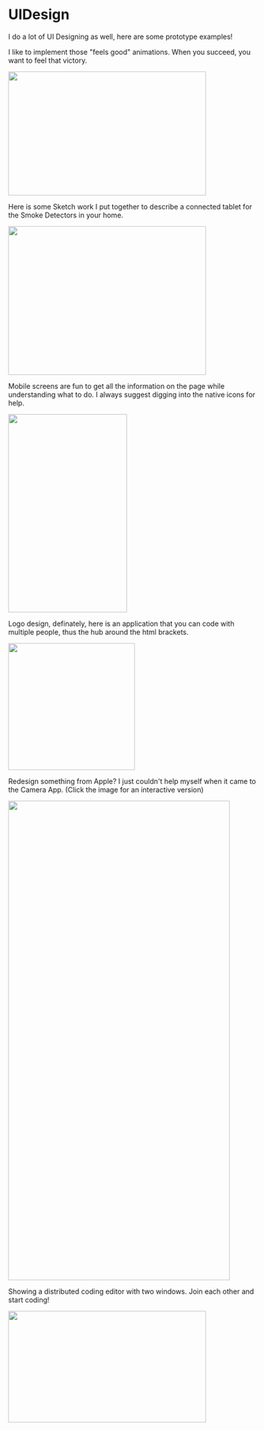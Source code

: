 # UIDesign
I do a lot of UI Designing as well, here are some prototype examples!

<p>I like to implement those "feels good" animations. When you succeed, you want to feel that victory.</p>
<img src="https://github.com/MissFacetious/UIDesign/blob/master/Codehort/animated/run.gif?raw=true" width="400" height="250">

<p>Here is some Sketch work I put together to describe a connected tablet for the Smoke Detectors in your home.</p>
<img src="https://github.com/MissFacetious/UIDesign/blob/master/SmokeDetector/paper-prototype.png?raw=true" width="400" height="300">

<p>Mobile screens are fun to get all the information on the page while understanding what to do. I always suggest digging into the native icons for help.</p>
<img src="https://github.com/MissFacetious/UIDesign/blob/master/QuizApp/images/addquiz.png?raw=true" width="240" height="400">

<p>Logo design, definately, here is an application that you can code with multiple people, thus the hub around the html brackets.</p>
<img src="https://github.com/MissFacetious/UIDesign/blob/master/Codehort/icon/codehort-black-yellow.png?raw=true" width="256" height="256">

<p>Redesign something from Apple? I just couldn't help myself when it came to the Camera App. (Click the image for an interactive version)</p>
<a href="https://missfacetious.github.io/UIDesign/CameraPrototype"><img src="https://missfacetious.github.io/UIDesign/CameraPrototype/PhotoEditor.png" width="448" height="967" border="0"></a>

<p>Showing a distributed coding editor with two windows. Join each other and start coding!</p>
<img src="https://github.com/MissFacetious/UIDesign/blob/master/Codehort/animated/distributed.gif?raw=true" width="400" height="225">
